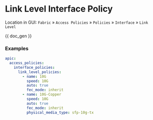# Link Level Interface Policy

Location in GUI:
`Fabric` » `Access Policies` » `Policies` » `Interface` » `Link Level`


{{ doc_gen }}

### Examples

```yaml
apic:
  access_policies:
    interface_policies:
      link_level_policies:
        - name: 10G
          speed: 10G
          auto: true
          fec_mode: inherit
        - name: 10G-Copper
          speed: 10G
          auto: true
          fec_mode: inherit
          physical_media_type: sfp-10g-tx
```
